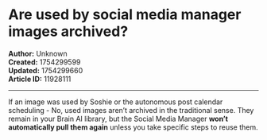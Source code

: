 # Are used by social media manager images archived?

**Author:** Unknown  
**Created:** 1754299599  
**Updated:** 1754299660  
**Article ID:** 11928111  

---

If an image was used by Soshie or the autonomous post calendar scheduling - No, used images aren’t archived in the traditional sense. They remain in your Brain AI library, but the Social Media Manager **won’t automatically pull them again** unless you take specific steps to reuse them.
